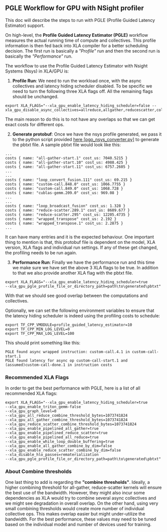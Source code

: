 ## PGLE Workflow for GPU with NSight profiler
This doc will describe the steps to run with PGLE (Profile Guided Latency Estimator) support.

On high-level, the **Profile Guided Latency Estimator (PGLE)** workflow measures the actual running time of compute and collectives. This profile information is then fed back into XLA compiler for a better scheduling decision. The first run is basically a *"Profile"* run and then the second run is basically the *"Performance"* run.

The workflow to use the Profile Guided Latency Estimator with Nsight Systems (Nsys) in XLA/GPU is:

1. **Profile Run**: We need to run the workload once, with the async collectives and latency hiding scheduler disabled. To be specific we need to turn the following three XLA flags off. All the remaining flags should be unchanged.

```
export XLA_FLAGS="--xla_gpu_enable_latency_hiding_scheduler=false --xla_gpu_disable_async_collectives=allreduce,allgather,reducescatter,collectivebroadcast,alltoall,collectivepermute"

```
The main reason to do this is to not have any overlaps so that we can get exact costs for different ops.

2. **Generate protobuf**: Once we have the nsys profile generated, we pass it to the python script provided [here [pgo_nsys_converter.py]](https://github.com/google/jax/blob/main/jax/tools/pgo_nsys_converter.py) to generate the pbtxt file. A sample pbtxt file would look like this:
```
...
costs { name: "all-gather-start.1" cost_us: 7040.5215 }
costs { name: "all-gather-start.10" cost_us: 4988.425 }
costs { name: "all-gather-start.11" cost_us: 6757.2605 }
...
...
costs { name: "loop_convert_fusion.111" cost_us: 69.215 }
costs { name: "custom-call.848.0" cost_us: 1066.7755 }
costs { name: "custom-call.849.0" cost_us: 1068.728 }
costs { name: "cublas-gemm.209.0" cost_us: 969.08 }
...
...
costs { name: "loop_broadcast_fusion" cost_us: 1.328 }
costs { name: "reduce-scatter.289.1" cost_us: 8609.677 }
costs { name: "reduce-scatter.295" cost_us: 12205.4735 }
costs { name: "wrapped_transpose" cost_us: 2.192 }
costs { name: "wrapped_transpose.1" cost_us: 2.2875 }
...
``` 
It can have many entries and it is the expected behaviour. One important thing to mention is that, this protobuf file is dependent on the model, XLA version, XLA flags and individual run settings. If any of these get changed, the profiling needs to be run again.

3. **Performance Run**: Finally we have the performance run and this time we make sure we have set the above 3 XLA flags to be true. In addition to that we also provide another XLA flag with the pbtxt file.

```
export XLA_FLAGS="--xla_gpu_enable_latency_hiding_scheduler=true
--xla_gpu_pgle_profile_file_or_directory_path=path\to\generated\pbtxt"
```
With that we should see good overlap between the computations and collectives.

Optionally, we can set the following environment variables to ensure that the latency hiding scheduler is indeed using the profiling costs to schedule:
```
export TF_CPP_VMODULE=profile_guided_latency_estimator=10
export TF_CPP_MIN_LOG_LEVEL=0
export TF_CPP_MAX_LOG_LEVEL=100
```
This should print something like this:
```
PGLE found async wrapped instruction: custom-call.4.1 in custom-call-start.1
PGLE found latency for async op custom-call-start.1 and (assumed)custom-call-done.1 in instruction costs
```

### Recommended XLA Flags

In order to get the best performance with PGLE, here is a list of all recommended XLA flags:
```
export XLA_FLAGS="--xla_gpu_enable_latency_hiding_scheduler=true
--xla_gpu_enable_triton_gemm-false
--xla_gpu_graph_level=0
--xla_gpu_all_reduce_combine_threshold_bytes=1073741824
--xla_gpu_all_gather_combine_threshold_bytes=1073741824
--xla_gpu_reduce_scatter_combine_threshold_bytes=1073741824
--xla_gpu_enable_pipelined_all_gather=true
--xla_gpu_enable_pipelined_reduce_scatter=true
--xla_gpu_enable_pipelined_all_reduce=true
--xla_gpu_enable_while_loop_double_buffering=true
--xla_gpu_enable_all_gather_combine_by_dim=false
--xla_gpu_enable_reduce_scatter_combine_by_dim=false
--xla_disable_hlo_passes=rematerialization
--xla_gpu_pgle_profile_file_or_directory_path=path\to\generated\pbtxt"
```
### About Combine thresholds

One last thing to add is regarding the **"combine thresholds"**. Ideally, a higher combining threshold for all-gather, reduce-scatter kernels will ensure the best use of the bandwidth. However, they might also incur some dependencies as XLA would try to combine several async collectives and we might see degradation in overall overlap. On the other hand, using very small combining thresholds would create more number of individual collective ops. This makes overlap easier but might under-utilize the bandwidth. For the best performance, these values may need to be tuned based on the individual model and number of devices used for training.